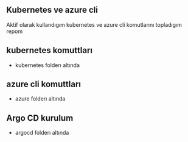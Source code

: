 ## Kubernetes ve azure cli
Aktif olarak kullandıgım kubernetes ve azure cli komutlarını topladıgım repom


## kubernetes komuttları
* kubernetes folderı altında


## azure cli komuttları
* azure folderı altında


## Argo CD kurulum
* argocd folderı altında 